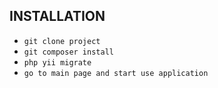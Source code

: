 INSTALLATION
-------------------
- `git clone project`
- `git composer install`
- `php yii migrate`
- `go to main page and start use application`